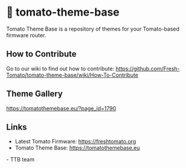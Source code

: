# 🍅 tomato-theme-base

Tomato Theme Base is a repository of themes for your Tomato-based firmware router.

## How to Contribute

Go to our wiki to find out how to contribute: https://github.com/Fresh-Tomato/tomato-theme-base/wiki/How-To-Contribute

## Theme Gallery

https://tomatothemebase.eu/?page_id=1790

## Links

* Latest Tomato Firmware: https://freshtomato.org
* Tomato Theme Base: https://tomatothemebase.eu

\- TTB team
